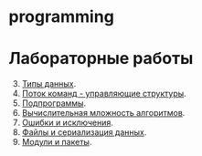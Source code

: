 # programming
# Лабораторные работы
3. [Типы данных](/lab3.ipynb).
4. [Поток команд - управляющие структуры](/lab4.ipynb).
5. [Подпрограммы](/lab5.ipynb).
6. [Вычислительная мложность алгоритмов](/lab6.ipynb).
7. [Ошибки и исключения]().
8. [Файлы и сериализация данных]().
9. [Модули и пакеты]().
